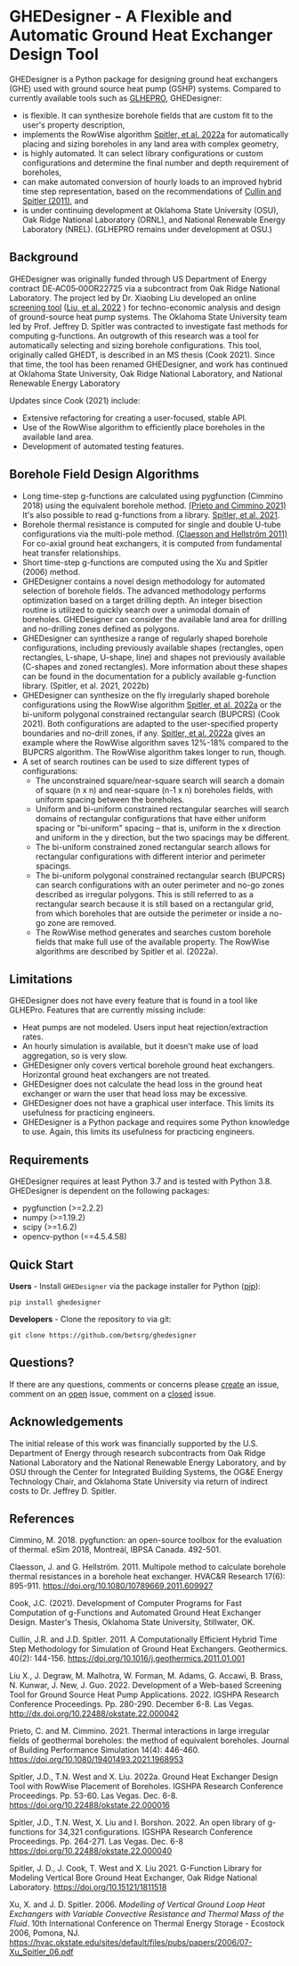# GHEDesigner - A Flexible and Automatic Ground Heat Exchanger Design Tool

GHEDesigner is a Python package for designing ground heat exchangers (GHE) used with ground source heat pump (GSHP) systems. Compared to currently available tools such as [GLHEPRO](https://betsrg.org/ground-loop-heat-exchanger-design-software), GHEDesigner:
- is flexible. It can synthesize borehole fields that are custom fit to the user's property description,
- implements the RowWise algorithm [Spitler, et al. 2022a](https://doi.org/10.22488/okstate.22.000016) for automatically placing and sizing boreholes in any land area with complex geometry,
- is highly automated. It can select library configurations or custom configurations and determine the final number and depth requirement of boreholes,
- can make automated conversion of hourly loads to an improved hybrid time step representation, based on the recommendations of [Cullin and Spitler (2011)](https://doi.org/10.1016/j.geothermics.2011.01.001), and
- is under continuing development at Oklahoma State University (OSU), Oak Ridge National Laboratory (ORNL), and National Renewable Energy Laboratory (NREL). (GLHEPRO remains under development at OSU.)

## Background
GHEDesigner was originally funded through US Department of Energy contract DE‐AC05‐00OR22725 via a subcontract from Oak Ridge National Laboratory.  The project led by Dr. Xiaobing Liu developed an online [screening tool](https://gshp.ornl.gov/login) ([Liu, et al. 2022](http://dx.doi.org/10.22488/okstate.22.000042) ) for techno-economic analysis and design of ground-source heat pump systems.  The Oklahoma State University team led by Prof. Jeffrey D. Spitler was contracted to investigate fast methods for computing g-functions.  An outgrowth of this research was a tool for automatically selecting and sizing borehole configurations.  This tool, originally called GHEDT, is described in an MS thesis (Cook 2021). Since that time, the tool has been renamed GHEDesigner, and work has continued at Oklahoma State University, Oak Ridge National Laboratory, and National Renewable Energy Laboratory

Updates since Cook (2021) include:
- Extensive refactoring for creating a user-focused, stable API.
- Use of the RowWise algorithm to efficiently place boreholes in the available land area.
- Development of automated testing features.

## Borehole Field Design Algorithms

- Long time-step g-functions are calculated using pygfunction (Cimmino 2018) using the equivalent borehole method.  [(Prieto and Cimmino 2021)](https://doi.org/10.1080/19401493.2021.1968953) It's also possible to read g-functions from a library. [Spitler, et al. 2021](https://doi.org/10.15121/1811518).
- Borehole thermal resistance is computed for single and double U-tube configurations via the multi-pole method.  [(Claesson and Hellström 2011)](https://doi.org/10.1080/10789669.2011.609927) For co-axial ground heat exchangers, it is computed from fundamental heat transfer relationships.
- Short time-step g-functions are computed using the Xu and Spitler (2006) method.
- GHEDesigner contains a novel design methodology for automated selection of borehole fields. The advanced methodology performs optimization based on a target drilling depth. An integer bisection routine is utilized to quickly search over a unimodal domain of boreholes. GHEDesigner can consider the available land area for drilling and no-drilling zones defined as polygons.
- GHEDesigner can synthesize a range of regularly shaped borehole configurations, including previously available shapes (rectangles, open rectangles, L-shape, U-shape, line) and shapes not previously available (C-shapes and zoned rectangles). More information about these shapes can be found in the documentation for a publicly available g-function library. (Spitler, et al. 2021, 2022b)
- GHEDesigner can synthesize on the fly irregularly shaped borehole configurations using the RowWise algorithm [Spitler, et al. 2022a](https://doi.org/10.15121/1811518) or the bi-uniform polygonal constrained rectangular search (BUPCRS) (Cook 2021). Both configurations are adapted to the user-specified property boundaries and no-drill zones, if any. [Spitler, et al. 2022a](https://doi.org/10.15121/1811518) gives an example where the RowWise algorithm saves 12%-18% compared to the BUPCRS algorithm. The RowWise algorithm takes longer to run, though.
- A set of search routines can be used to size different types of configurations:
  - The unconstrained square/near-square search will search a domain of square (n x n) and near-square (n-1 x n) boreholes fields, with uniform spacing between the boreholes.
  - Uniform and bi-uniform constrained rectangular searches will search domains of rectangular configurations that have either uniform spacing or "bi-uniform" spacing – that is, uniform in the x direction and uniform in the y direction, but the two spacings may be different.
  - The bi-uniform constrained zoned rectangular search allows for rectangular configurations with different interior and perimeter spacings.
  - The bi-uniform polygonal constrained rectangular search (BUPCRS) can search configurations with an outer perimeter and no-go zones described as irregular polygons. This is still referred to as a rectangular search because it is still based on a rectangular grid, from which boreholes that are outside the perimeter or inside a no-go zone are removed.
  - The RowWise method generates and searches custom borehole fields that make full use of the available property. The RowWise algorithms are described by Spitler et al. (2022a).

## Limitations
GHEDesigner does not have every feature that is found in a tool like GLHEPro. Features that are currently missing include:
- Heat pumps are not modeled. Users input heat rejection/extraction rates.
- An hourly simulation is available, but it doesn't make use of load aggregation, so is very slow.
- GHEDesigner only covers vertical borehole ground heat exchangers. Horizontal ground heat exchangers are not treated.
- GHEDesigner does not calculate the head loss in the ground heat exchanger or warn the user that head loss may be excessive.
- GHEDesigner does not have a graphical user interface. This limits its usefulness for practicing engineers.
- GHEDesigner is a Python package and requires some Python knowledge to use. Again, this limits its usefulness for practicing engineers.

## Requirements

GHEDesigner requires at least Python 3.7 and is tested with Python 3.8. GHEDesigner is dependent on the following packages:

- pygfunction (>=2.2.2)
- numpy (>=1.19.2)
- scipy (>=1.6.2)
- opencv-python (==4.5.4.58)

## Quick Start

**Users** - Install `GHEDesigner` via the package installer for Python ([pip][#pip]):
```angular2html
pip install ghedesigner
```

**Developers** - Clone the repository to via git:
```angular2html
git clone https://github.com/betsrg/ghedesigner
```

## Questions?

If there are any questions, comments or concerns please [create][#create] an issue, comment on an [open][#issue] issue, comment on a [closed][#closed] issue.

## Acknowledgements
The initial release of this work was financially supported by the U.S. Department of Energy through research subcontracts from Oak Ridge National Laboratory and the National Renewable Energy Laboratory, and by OSU through the Center for Integrated Building Systems, the OG&E Energy Technology Chair, and Oklahoma State University via return of indirect costs to Dr. Jeffrey D. Spitler.

## References
Cimmino, M. 2018. pygfunction: an open-source toolbox for the evaluation of thermal. eSim 2018, Montreál, IBPSA Canada. 492-501.

Claesson, J. and G. Hellström. 2011. Multipole method to calculate borehole thermal resistances in a borehole heat exchanger. HVAC&R Research 17(6): 895-911. https://doi.org/10.1080/10789669.2011.609927

Cook, J.C. (2021). Development of Computer Programs for Fast Computation of g-Functions and Automated Ground Heat Exchanger Design. Master's Thesis, Oklahoma State University, Stillwater, OK.

Cullin, J.R. and J.D. Spitler. 2011. A Computationally Efficient Hybrid Time Step Methodology for Simulation of Ground Heat Exchangers. Geothermics. 40(2): 144-156. https://doi.org/10.1016/j.geothermics.2011.01.001

Liu X., J. Degraw, M. Malhotra, W. Forman, M. Adams, G. Accawi, B. Brass, N. Kunwar, J. New, J. Guo. 2022. Development of a Web-based Screening Tool for Ground Source Heat Pump Applications. 2022. IGSHPA Research Conference Proceedings. Pp. 280-290. December 6-8. Las Vegas. http://dx.doi.org/10.22488/okstate.22.000042

Prieto, C. and M. Cimmino. 2021. Thermal interactions in large irregular fields of geothermal boreholes: the method of equivalent boreholes. Journal of Building Performance Simulation 14(4): 446-460. https://doi.org/10.1080/19401493.2021.1968953

Spitler, J.D., T.N. West and X. Liu. 2022a. Ground Heat Exchanger Design Tool with RowWise Placement of Boreholes. IGSHPA Research Conference Proceedings. Pp. 53-60. Las Vegas. Dec. 6-8. https://doi.org/10.22488/okstate.22.000016   

Spitler, J.D., T.N. West, X. Liu and I. Borshon. 2022. An open library of g-functions for 34,321 configurations.  IGSHPA Research Conference Proceedings. Pp. 264-271. Las Vegas. Dec. 6-8  https://doi.org/10.22488/okstate.22.000040

Spitler, J. D., J. Cook, T. West and X. Liu 2021. G-Function Library for Modeling Vertical Bore Ground Heat Exchanger, Oak Ridge National Laboratory. https://doi.org/10.15121/1811518

Xu, X. and J. D. Spitler. 2006. _Modelling of Vertical Ground Loop Heat Exchangers with Variable Convective Resistance and Thermal Mass of the Fluid_. 10th International Conference on Thermal Energy Storage - Ecostock 2006, Pomona, NJ. https://hvac.okstate.edu/sites/default/files/pubs/papers/2006/07-Xu_Spitler_06.pdf

[#pygfunction]: https://github.com/MassimoCimmino/pygfunction
[#pip]: https://pip.pypa.io/en/latest/
[#create]: https://github.com/betsrg/ghedesigner/issues/new
[#issue]: https://github.com/betsrg/ghedesigner/issues
[#closed]: https://github.com/betsrg/ghedesigner/issues?q=is%3Aissue+is%3Aclosed
